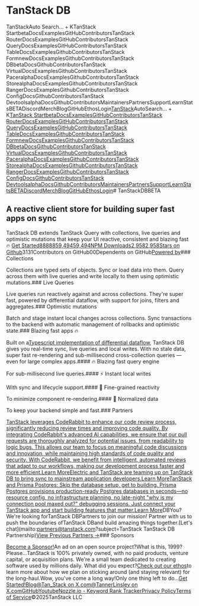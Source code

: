 # TanStack DB

TanStackAuto Search... + KTanStack StartbetaDocsExamplesGitHubContributorsTanStack RouterDocsExamplesGitHubContributorsTanStack QueryDocsExamplesGitHubContributorsTanStack TableDocsExamplesGithubContributorsTanStack FormnewDocsExamplesGithubContributorsTanStack DBbetaDocsGithubContributorsTanStack VirtualDocsExamplesGithubContributorsTanStack PaceralphaDocsExamplesGithubContributorsTanStack StorealphaDocsExamplesGithubContributorsTanStack RangerDocsExamplesGithubContributorsTanStack ConfigDocsGithubContributorsTanStack DevtoolsalphaDocsGithubContributorsMaintainersPartnersSupportLearnStatsBETADiscordMerchBlogGitHubEthosLogin[TanStack](/)AutoSearch... + K[TanStack Startbeta](/start)[Docs](/start/latest/docs/framework/react/overview)[Examples](/start/latest/docs/framework/react/examples/start-basic)[GitHub](https://github.com/tanstack/router)[Contributors](/start/latest/docs/contributors)[TanStack Router](/router)[Docs](/router/latest/docs/framework/react/overview)[Examples](/router/latest/docs/framework/react/examples/kitchen-sink-file-based)[GitHub](https://github.com/tanstack/router)[Contributors](/router/latest/docs/contributors)[TanStack Query](/query)[Docs](/query/latest/docs/framework/react/overview)[Examples](/query/latest/docs/framework/react/examples/basic)[GitHub](https://github.com/tanstack/query)[Contributors](/query/latest/docs/contributors)[TanStack Table](/table)[Docs](/table/latest/docs/introduction)[Examples](/table/latest/docs/framework/react/examples/basic)[Github](https://github.com/tanstack/table)[Contributors](/table/latest/docs/contributors)[TanStack Formnew](/form)[Docs](/form/latest/docs)[Examples](/form/latest/docs/framework/react/examples/simple)[Github](https://github.com/tanstack/form)[Contributors](/form/latest/docs/contributors)[TanStack DBbeta](/db)[Docs](/db/latest/docs)[Github](https://github.com/tanstack/db)[Contributors](/db/latest/docs/contributors)[TanStack Virtual](/virtual)[Docs](/virtual/latest/docs/introduction)[Examples](/virtual/latest/docs/framework/react/examples/dynamic)[Github](https://github.com/tanstack/virtual)[Contributors](/virtual/latest/docs/contributors)[TanStack Paceralpha](/pacer)[Docs](/pacer/latest/docs)[Examples](/pacer/latest/docs/framework/react/examples/debounce)[Github](https://github.com/tanstack/pacer)[Contributors](/pacer/latest/docs/contributors)[TanStack Storealpha](/store)[Docs](/store/latest/docs)[Examples](/store/latest/docs/framework/react/examples/simple)[Github](https://github.com/tanstack/store)[Contributors](/store/latest/docs/contributors)[TanStack Ranger](/ranger)[Docs](/ranger/latest/docs/overview)[Examples](/ranger/latest/docs/framework/react/examples/basic)[Github](https://github.com/tanstack/ranger)[Contributors](/ranger/latest/docs/contributors)[TanStack Config](/config)[Docs](/config/latest/docs)[Github](https://github.com/tanstack/config)[Contributors](/config/latest/docs/contributors)[TanStack Devtoolsalpha](/devtools)[Docs](/devtools/latest/docs)[Github](https://github.com/tanstack/devtools)[Contributors](/devtools/latest/docs/contributors)[Maintainers](/maintainers)[Partners](/partners)[Support](/support)[Learn](/learn)[StatsBETA](/stats/npm)[Discord](https://tlinz.com/discord)[Merch](https://cottonbureau.com/people/tanstack)[Blog](/blog)[GitHub](https://github.com/tanstack)[Ethos](/ethos)[Login](/login)# TanStackDBBETA

## A reactive client store for building super fast apps on sync

TanStack DB extends TanStack Query with collections, live queries and optimistic mutations that keep your UI reactive, consistent and blazing fast 🔥
[Get Started](/db/latest/docs)[8888859,49459,494NPM Downloads](https://www.npmjs.com/org/tanstack)[2,9582,958Stars on Github](https://github.com/tanstack/db)3131Contributors on GitHub00Dependents on GitHub[Powered by](https://www.convex.dev/?utm_source=tanstack)### Collections

Collections are typed sets of objects. Sync or load data into them. Query across them with live queries and write locally to them using optimistic mutations.### Live Queries

Live queries run reactively against and across collections. They're super fast, powered by differential dataflow, with support for joins, filters and aggregates.### Optimistic mutations

Batch and stage instant local changes across collections. Sync transactions to the backend with automatic management of rollbacks and optimistic state.### Blazing fast apps 🔥

Built on a[Typescript implementation of differential dataflow](https://github.com/electric-sql/d2ts), TanStack DB gives you real-time sync, live queries and local writes. With no stale data, super fast re-rendering and sub-millisecond cross-collection queries — even for large complex apps.#### 🔥 Blazing fast query engine

For sub-millisecond live queries.#### ⚡ Instant local writes

With sync and lifecycle support.#### 🎯 Fine-grained reactivity

To minimize component re-rendering.#### 🌟 Normalized data

To keep your backend simple and fast.### Partners

[TanStack leverages CodeRabbit to enhance our code review process, significantly reducing review times and improving code quality. By integrating CodeRabbit's advanced AI capabilities, we ensure that our pull requests are thoroughly analyzed for potential issues, from readability to logic bugs. This allows our team to focus on meaningful code discussions and innovation, while maintaining high standards of code quality and security. With CodeRabbit, we benefit from intelligent, automated reviews that adapt to our workflows, making our development process faster and more efficient.Learn More](https://coderabbit.link/tanstack?utm_source=tanstack&via=tanstack)[Electric and TanStack are teaming up on TanStack DB to bring sync to mainstream application developers.Learn More](https://electric-sql.com)[TanStack and Prisma Postgres: Skip the database setup, get to building. Prisma Postgres provisions production-ready Postgres databases in seconds—no resource config, no infrastructure planning, no late-night "why is my connection pool maxed out?" debugging sessions. Just connect your TanStack app and start building features that matter.Learn More](https://www.prisma.io/?utm_source=tanstack&via=tanstack)DBYou?We're looking forTanStack DBPartners to join our mission! Partner with us to push the boundaries ofTanStack DBand build amazing things together.[Let's chat](mailto:partners@tanstack.com?subject=TanStack TanStack DB Partnership)[View Previous Partners →](/partners?libraries=%5B%22db%22%5D&status=inactive)### Sponsors

[Become a Sponsor!](https://github.com/sponsors/tannerlinsley)An ad on an open source project?What is this, 1999?Please...TanStack is 100% privately owned, with no paid products, venture capital, or acquisition plans. We're a small team dedicated to creating software used by millions daily. What did you expect?[Check out our ethos](/ethos)to learn more about how we plan on sticking around (and staying relevant) for the long-haul.Wow, you've come a long way!Only one thing left to do...[Get Started!](/db/latest/docs)[Blog](/blog)[@Tan_Stack on X.com](https://x.com/tan_stack)[@TannerLinsley on X.com](https://twitter.com/tannerlinsley)[GitHub](https://github.com/tanstack)[Youtube](https://www.youtube.com/user/tannerlinsley)[Nozzle.io - Keyword Rank Tracker](https://nozzle.io)[Privacy Policy](/privacy)[Terms of Service](/terms)©2025TanStack LLC<iframe src="https://www.googletagmanager.com/ns.html?id=GTM-5N57KQT4" height="0" width="0" style="display:none;visibility:hidden" title="gtm"></iframe>